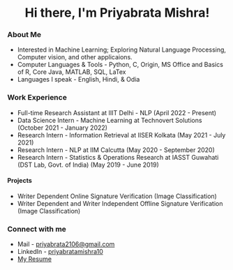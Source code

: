 <h1 align="center">Hi there, I'm Priyabrata Mishra!</h1>

### About Me

- Interested in Machine Learning; Exploring Natural Language Processing, Computer vision, and other applicaions.
- Computer Languages & Tools - Python, C, Origin, MS Office and Basics of R, Core Java, MATLAB, SQL, LaTex
- Languages I speak - English, Hindi, & Odia

### Work Experience

- Full-time Research Assistant at IIIT Delhi - NLP (April 2022 - Present)
- Data Science Intern - Machine Learning at Technovert Solutions (October 2021 - January 2022)
- Research Intern - Information Retrieval at IISER Kolkata (May 2021 - July 2021)
- Research Intern - NLP at IIM Calcutta (May 2020 - September 2020)
- Research Intern - Statistics & Operations Research at IASST Guwahati (DST Lab, Govt. of India) (May 2019 - June 2019)

#### Projects
- Writer Dependent Online Signature Verification (Image Classification)
- Writer Dependent and Writer Independent Offline Signature Verification (Image Classification)

### Connect with me

- Mail - [priyabrata2106@gmail.com](mailto:priyabrata2106@gmail.com)
- LinkedIn - [priyabratamishra10](https://www.linkedin.com/in/priyabratamishra10/)
- [My Resume](https://drive.google.com/file/d/1cNZtwM1bXqa4raOr69aL7EpRC_ludQ4u/view?usp=sharing)
